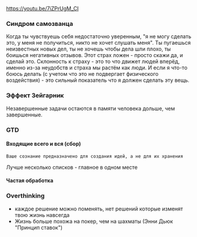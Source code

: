https://youtu.be/7iZPrUgM_CI

### Синдром самозванца
Когда ты чувствуешь себя недостаточно уверенным, "я не могу сделать это, у меня не получиться, никто не хочет слушать меня". Ты пугаешься неизвестных новых дел, ты не хочешь чтобы дела шли плохо, ты боишься негативных отзывов. Этот страх ложен - просто скажи да, и сделай это. Склонность к страху - это то что движет людей вперёд, именно из-за неудобств и страха мы растём как люди. И если я что-то боюсь делать (с учетом что это не подвергает физического воздействия) - это сильный показатель что я должен сделать эту вещь. 

### Эффект Зейгарник
Незавершенные задачи остаются в памяти человека дольше, чем завершенные.

### GTD
#### Входящие всего и вся (сбор)
```
Ваше сознание предназначено для создания идей, а не для их хранения
```

Лучше несколько списков - главное в одном месте

#### Частая обработка

### Overthinking
- каждое решение можно поменять, нет решений которые изменят твою жизнь навсегда
- Жизнь больше похожа на покер, чем на шахматы (Энни Дьюк "Принцип ставок")
